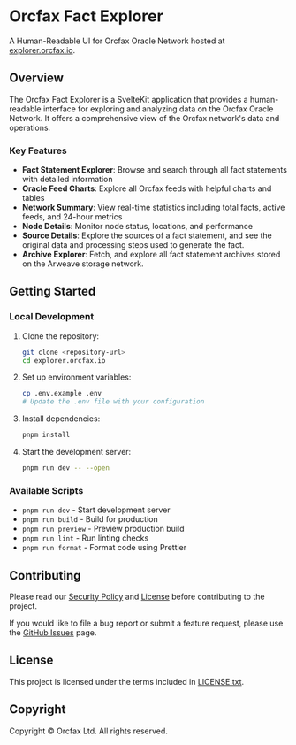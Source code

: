 # Orcfax Fact Explorer

A Human-Readable UI for Orcfax Oracle Network hosted at [explorer.orcfax.io](https://explorer.orcfax.io).

## Overview

The Orcfax Fact Explorer is a SvelteKit application that provides a human-readable interface for exploring and analyzing data on the Orcfax Oracle Network. It offers a comprehensive view of the Orcfax network's data and operations.

### Key Features

- **Fact Statement Explorer**: Browse and search through all fact statements with detailed information
- **Oracle Feed Charts**: Explore all Orcfax feeds with helpful charts and tables
- **Network Summary**: View real-time statistics including total facts, active feeds, and 24-hour metrics
- **Node Details**: Monitor node status, locations, and performance
- **Source Details**: Explore the sources of a fact statement, and see the original data and processing steps used to generate the fact.
- **Archive Explorer**: Fetch, and explore all fact statement archives stored on the Arweave storage network.

## Getting Started

### Local Development

1. Clone the repository:

   ```bash
   git clone <repository-url>
   cd explorer.orcfax.io
   ```

2. Set up environment variables:

   ```bash
   cp .env.example .env
   # Update the .env file with your configuration
   ```

3. Install dependencies:

   ```bash
   pnpm install
   ```

4. Start the development server:
   ```bash
   pnpm run dev -- --open
   ```

### Available Scripts

- `pnpm run dev` - Start development server
- `pnpm run build` - Build for production
- `pnpm run preview` - Preview production build
- `pnpm run lint` - Run linting checks
- `pnpm run format` - Format code using Prettier

## Contributing

Please read our [Security Policy](SECURITY.md) and [License](LICENSE.txt) before contributing to the project.

If you would like to file a bug report or submit a feature request, please use the [GitHub Issues](https://github.com/orcfax/explorer.orcfax.io/issues) page.

## License

This project is licensed under the terms included in [LICENSE.txt](LICENSE.txt).

## Copyright

Copyright © Orcfax Ltd. All rights reserved.
